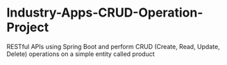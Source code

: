 # Industry-Apps-CRUD-Operation-Project
RESTful APIs using Spring Boot and perform CRUD (Create, Read, Update, Delete) operations on a simple entity called product
